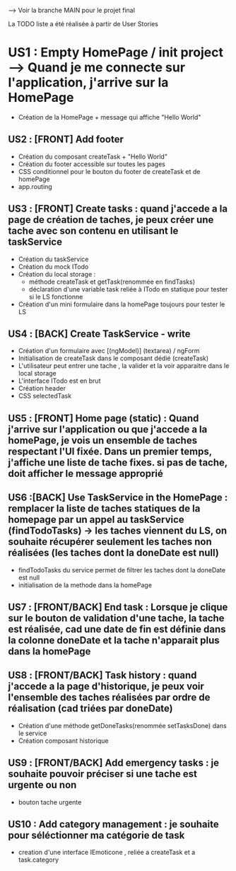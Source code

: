 --> Voir la branche MAIN pour le projet final 

La TODO liste a été réalisée à partir de User Stories 

# US1 : Empty HomePage / init project --> Quand je me connecte sur l'application, j'arrive sur la HomePage

- Création de la HomePage + message qui affiche "Hello World"

## US2 : [FRONT] Add footer

- Création du composant createTask + "Hello World"
- Création du footer accessible sur toutes les pages
- CSS conditionnel pour le bouton du footer de createTask et de homePage
- app.routing

## US3 : [FRONT] Create tasks : quand j'accede a la page de création de taches, je peux créer une tache avec son contenu en utilisant le taskService 

- Création du taskService 
- Création du mock ITodo
- Création du local storage : 
    - méthode createTask et getTask(renommée en findTasks) 
    - déclaration d'une variable task reliée à ITodo en statique pour tester si le LS fonctionne 
- Création d'un mini formulaire dans la homePage toujours pour tester le LS 

## US4 : [BACK] Create TaskService - write

- Création d'un formulaire avec [(ngModel)] (textarea) / ngForm 
- Initialisation de createTask dans le composant dédié (createTask)
- L'utilisateur peut entrer une tache , la valider et la voir apparaitre dans le local storage
- L'interface ITodo est en brut
- Création header
- CSS selectedTask

## US5 : [FRONT] Home page (static) : Quand j'arrive sur l'application ou que j'accede a la homePage, je vois un ensemble de taches respectant l'UI fixée. Dans un premier temps, j'affiche une liste de tache fixes. si pas de tache, doit afficher le message approprié

## US6 :[BACK] Use TaskService in the HomePage : remplacer la liste de taches statiques de la homepage par un appel au taskService (findTodoTasks) -> les taches viennent du LS, on souhaite récupérer seulement les taches non réalisées (les taches dont la doneDate est null) 
- findTodoTasks du service permet de filtrer les taches dont la doneDate est null
- initialisation de la methode dans la homePage

## US7 : [FRONT/BACK] End task : Lorsque je clique sur le bouton de validation d'une tache, la tache est réalisée, cad une date de fin est définie dans la colonne doneDate et la tache n'apparait plus dans la homePage

## US8 : [FRONT/BACK] Task history : quand j'accede a la page d'historique, je peux voir l'ensemble des taches réalisées par ordre de réalisation (cad triées par doneDate)
- Création d'une méthode getDoneTasks(renommée setTasksDone) dans le service 
- Création composant historique 

## US9 :  [FRONT/BACK] Add emergency tasks : je souhaite pouvoir préciser si une tache est urgente ou non 
- bouton tache urgente 

## US10 : Add category management : je souhaite pour séléctionner ma catégorie de task
- creation d'une interface IEmoticone , reliée a createTask et a task.category 
